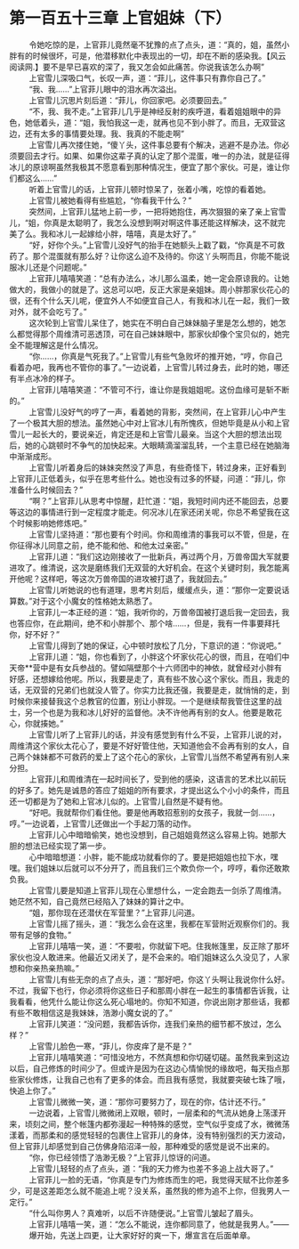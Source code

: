 <h1>第一百五十三章 上官姐妹（下）</h1>
<div id="content">&nbsp&nbsp&nbsp&nbsp&nbsp&nbsp&nbsp&nbsp
 令她吃惊的是，上官菲儿竟然毫不犹豫的点了点头，道：“真的，姐，虽然小胖有的时候很坏，可是，他潜移默化中表现出的一切，却在不断的感染我。【风云阅读网.】要不是早已喜欢的深了，我又怎会如此痛苦。你说我该怎么办啊”
 <br/>&nbsp&nbsp&nbsp&nbsp&nbsp&nbsp&nbsp&nbsp
 上官雪儿深吸口气，长叹一声，道：“菲儿，这件事只有靠你自己了。”
 <br/>&nbsp&nbsp&nbsp&nbsp&nbsp&nbsp&nbsp&nbsp
 “我、我……”上官菲儿眼中的泪水再次溢出。
 <br/>&nbsp&nbsp&nbsp&nbsp&nbsp&nbsp&nbsp&nbsp
 上官雪儿沉思片刻后道：“菲儿，你回家吧。必须要回去。”
 <br/>&nbsp&nbsp&nbsp&nbsp&nbsp&nbsp&nbsp&nbsp
 “不，我、我不走。”上官菲儿几乎是神经反射的疾呼道，看着姐姐眼中的异色，她低着头，道：“姐，我怕我这一走，就再也见不到小胖了。而且，无双营这边，还有太多的事情要处理。我、我真的不能走啊”
 <br/>&nbsp&nbsp&nbsp&nbsp&nbsp&nbsp&nbsp&nbsp
 上官雪儿再次搂住她，“傻丫头，这件事总要有个解决，逃避不是办法。你必须要回去才行。如果、如果你这辈子真的认定了那个混蛋，唯一的办法，就是征得冰儿的原谅啊虽然我极其不愿意看到那种情况生，便宜了那个家伙。可是，谁让你们都这么……”
 <br/>&nbsp&nbsp&nbsp&nbsp&nbsp&nbsp&nbsp&nbsp
 听着上官雪儿的话，上官菲儿顿时惊呆了，张着小嘴，吃惊的看着她。
 <br/>&nbsp&nbsp&nbsp&nbsp&nbsp&nbsp&nbsp&nbsp
 上官雪儿被她看得有些尴尬，“你看我干什么？”
 <br/>&nbsp&nbsp&nbsp&nbsp&nbsp&nbsp&nbsp&nbsp
 突然间，上官菲儿猛地上前一步，一把将她抱住，再次狠狠的亲了亲上官雪儿，“姐，你真是太聪明了，我怎么没想到啊对啊这件事还能这样解决，这不就完美了么。我和冰儿一起嫁给小胖，嘻嘻，真是太好了。”
 <br/>&nbsp&nbsp&nbsp&nbsp&nbsp&nbsp&nbsp&nbsp
 “好，好你个头。”上官雪儿没好气的抬手在她额头上戳了戳，“你真是不可救药了。那个混蛋就有那么好？让你这么迫不及待的。你这丫头啊而且，你能不能说服冰儿还是个问题呢。”
 <br/>&nbsp&nbsp&nbsp&nbsp&nbsp&nbsp&nbsp&nbsp
 上官菲儿嘻嘻笑道：“总有办法么，冰儿那么温柔，她一定会原谅我的。让她做大的，我做小的就是了。这总可以吧，反正大家是亲姐妹。周小胖那家伙花心的很，还有个什么天儿呢，便宜外人不如便宜自己人，有我和冰儿在一起，我们一致对外，就不会吃亏了。”
 <br/>&nbsp&nbsp&nbsp&nbsp&nbsp&nbsp&nbsp&nbsp
 这次轮到上官雪儿呆住了，她实在不明白自己妹妹脑子里是怎么想的，她怎么都觉得那个周维清可恶透顶，可在自己妹妹眼中，那家伙却像个宝贝似的，她完全不能理解这是什么情况。
 <br/>&nbsp&nbsp&nbsp&nbsp&nbsp&nbsp&nbsp&nbsp
 “你……，你真是气死我了。”上官雪儿有些气急败坏的推开她，“哼，你自己看着办吧，我再也不管你的事了。”一边说着，上官雪儿转过身去，此时的她，哪还有半点冰冷的样子。
 <br/>&nbsp&nbsp&nbsp&nbsp&nbsp&nbsp&nbsp&nbsp
 上官菲儿嘻嘻笑道：“不管可不行，谁让你是我姐姐呢。这份血缘可是斩不断的。”
 <br/>&nbsp&nbsp&nbsp&nbsp&nbsp&nbsp&nbsp&nbsp
 上官雪儿没好气的哼了一声，看着她的背影，突然间，在上官菲儿心中产生了一个极其大胆的想法。虽然她心中对上官冰儿有所愧疚，但她毕竟是从小和上官雪儿一起长大的，要说亲近，肯定还是和上官雪儿最亲。当这个大胆的想法出现后，她的心跳顿时不争气的加快起来。大眼睛滴溜溜乱转，一个主意已经在她脑海中渐渐成形。
 <br/>&nbsp&nbsp&nbsp&nbsp&nbsp&nbsp&nbsp&nbsp
 上官雪儿听着身后的妹妹突然没了声息，有些奇怪下，转过身来，正好看到上官菲儿正低着头，似乎在思考些什么。她也没有过多的怀疑，问道：“菲儿，你准备什么时候回去？”
 <br/>&nbsp&nbsp&nbsp&nbsp&nbsp&nbsp&nbsp&nbsp
 “啊？”上官菲儿从思考中惊醒，赶忙道：“姐，我短时间内还不能回去，总要等这边的事情进行到一定程度才能走。何况冰儿在家还闭关呢，你总不希望我在这个时候影响她修炼吧。”
 <br/>&nbsp&nbsp&nbsp&nbsp&nbsp&nbsp&nbsp&nbsp
 上官雪儿坚持道：“那也要有个时间。你和周维清的事我可以不管，但是，在你征得冰儿同意之前，绝不能和他、和他太过亲密。”
 <br/>&nbsp&nbsp&nbsp&nbsp&nbsp&nbsp&nbsp&nbsp
 上官菲儿道：“我们这边刚接收了一批新兵，再过两个月，万兽帝国大军就要进攻了。维清说，这次是磨练我们无双营的大好机会。在这个关键时刻，我怎能离开他呢？这样吧，等这次万兽帝国的进攻被打退了，我就回去。”
 <br/>&nbsp&nbsp&nbsp&nbsp&nbsp&nbsp&nbsp&nbsp
 上官雪儿听她说的也有道理，思考片刻后，缓缓点头，道：“那你一定要说话算数。”对于这个小魔女的性格她太熟悉了。
 <br/>&nbsp&nbsp&nbsp&nbsp&nbsp&nbsp&nbsp&nbsp
 上官菲儿一本正经的道：“姐，我听你的，万兽帝国被打退后我一定回去，我也答应你，在此期间，绝不和小胖那个、那个啥……，但是，我有一件事要拜托你，好不好？”
 <br/>&nbsp&nbsp&nbsp&nbsp&nbsp&nbsp&nbsp&nbsp
 上官雪儿得到了她的保证，心中顿时放松了几分，下意识的道：“你说吧。”
 <br/>&nbsp&nbsp&nbsp&nbsp&nbsp&nbsp&nbsp&nbsp
 上官菲儿道：“姐，你也看到了，小胖这个坏家伙花心的很，而且，在咱们中天帝**营中是有女兵参战的。譬如隔壁那个十六师团中的神依，就曾经对小胖有好感，还想嫁给他呢。所以，我要是走了，真有些不放心这个家伙。而且，我走的话，无双营的兄弟们也就没人管了。你实力比我还强，我要是走，就悄悄的走，到时候你来接替我这个总教官的位置，别让小胖现。一个是继续帮我管住这里的战士，另一个也是为我和冰儿好好的监督他。决不许他再有别的女人。他要是敢花心，你就揍她。”
 <br/>&nbsp&nbsp&nbsp&nbsp&nbsp&nbsp&nbsp&nbsp
 上官雪儿听了上官菲儿的话，并没有感觉到有什么不妥，上官菲儿说的对，周维清这个家伙太花心了，要是不好好管住他，天知道他会不会再有别的女人，自己两个妹妹都不可救药的爱上了这个花心的家伙，上官雪儿当然不希望再有别人来分担。
 <br/>&nbsp&nbsp&nbsp&nbsp&nbsp&nbsp&nbsp&nbsp
 上官菲儿和周维清在一起时间长了，受到他的感染，这语言的艺术比以前玩的好多了。她先是诚恳的答应了姐姐的所有要求，才提出这么个小小的条件，而且还一切都是为了她和上官冰儿似的。上官雪儿自然是不疑有他。
 <br/>&nbsp&nbsp&nbsp&nbsp&nbsp&nbsp&nbsp&nbsp
 “好吧。我就帮你们看住他。要是他再敢招惹别的女孩子，我就一剑……，哼。”一边说着，上官雪儿还做出一个手起刀落的动作。
 <br/>&nbsp&nbsp&nbsp&nbsp&nbsp&nbsp&nbsp&nbsp
 上官菲儿心中暗暗偷笑，她也没想到，自己姐姐竟然这么容易上钩。她那大胆的想法已经实现了第一步。
 <br/>&nbsp&nbsp&nbsp&nbsp&nbsp&nbsp&nbsp&nbsp
 心中暗暗想道：小胖，能不能成功就看你的了。要是把姐姐也拉下水，嘿嘿。我们姐妹以后就可以不分开了，而且我们三个欺负你一个，哼哼，看你还敢欺负我。
 <br/>&nbsp&nbsp&nbsp&nbsp&nbsp&nbsp&nbsp&nbsp
 上官雪儿要是知道上官菲儿现在心里想什么，一定会跑去一剑杀了周维清。她茫然不知，自己竟然已经陷入了妹妹的算计之中。
 <br/>&nbsp&nbsp&nbsp&nbsp&nbsp&nbsp&nbsp&nbsp
 “姐，那你现在还潜伏在军营里？”上官菲儿问道。
 <br/>&nbsp&nbsp&nbsp&nbsp&nbsp&nbsp&nbsp&nbsp
 上官雪儿摇了摇头，道：“我怎么会在这里，我都在军营附近观察你们的。我带有足够的食物。”
 <br/>&nbsp&nbsp&nbsp&nbsp&nbsp&nbsp&nbsp&nbsp
 上官菲儿嘻嘻一笑，道：“不要啦，你就留下吧。住我帐篷里，反正除了那坏家伙也没人敢进来。他最近又闭关了，是不会来的。咱们姐妹这么久没见了，人家想和你亲热亲热嘛。”
 <br/>&nbsp&nbsp&nbsp&nbsp&nbsp&nbsp&nbsp&nbsp
 上官雪儿有些无奈的点了点头，道：“那好吧，你这丫头啊让我说你什么好。不过，我留下也行，你必须将你这些日子和那周小胖在一起生的事情都告诉我，让我看看，他凭什么能让你这么死心塌地的。你知不知道，你说出刚才那些话，我都有些不敢相信这是我妹妹，浩渺小魔女说的了。”
 <br/>&nbsp&nbsp&nbsp&nbsp&nbsp&nbsp&nbsp&nbsp
 上官菲儿笑道：“没问题，我都告诉你，连我们亲热的细节都不放过，怎么样？”
 <br/>&nbsp&nbsp&nbsp&nbsp&nbsp&nbsp&nbsp&nbsp
 上官雪儿脸色一寒，“菲儿，你皮痒了是不是？”
 <br/>&nbsp&nbsp&nbsp&nbsp&nbsp&nbsp&nbsp&nbsp
 上官菲儿嘻嘻笑道：“可惜没地方，不然真想和你切磋切磋。虽然我来到这边以后，自己修炼的时间少了。但或许是因为在这边心情愉悦的缘故吧，每天指点那些家伙修炼，让我自己也有了更多的体会。而且我有感觉，我就要突破七珠了哦，快追上你了。”
 <br/>&nbsp&nbsp&nbsp&nbsp&nbsp&nbsp&nbsp&nbsp
 上官雪儿微微一笑，道：“那你可要努力了，现在的你，估计还不行。”
 <br/>&nbsp&nbsp&nbsp&nbsp&nbsp&nbsp&nbsp&nbsp
 一边说着，上官雪儿微微闭上双眼，顿时，一层柔和的气流从她身上荡漾开来，顷刻之间，整个帐篷内都弥漫起一种特殊的感觉，空气似乎变成了水，微微荡漾着，而那柔和的感觉轻轻的包裹住上官菲儿的身体，没有特别强烈的天力波动，但上官菲儿却感觉到自己仿佛身陷沼泽一般，那种难受的感觉是说不出来的。
 <br/>&nbsp&nbsp&nbsp&nbsp&nbsp&nbsp&nbsp&nbsp
 “你，你已经领悟了浩渺无极？”上官菲儿惊讶的问道。
 <br/>&nbsp&nbsp&nbsp&nbsp&nbsp&nbsp&nbsp&nbsp
 上官雪儿轻轻的点了点头，道：“我的天力修为也差不多追上战大哥了。”
 <br/>&nbsp&nbsp&nbsp&nbsp&nbsp&nbsp&nbsp&nbsp
 上官菲儿一脸的无语，“你真是专门为修炼而生的吧，我觉得天赋不比你差多少，可是这差距怎么就不能追上呢？没关系，虽然我的修为追不上你，但我男人一定行。”
 <br/>&nbsp&nbsp&nbsp&nbsp&nbsp&nbsp&nbsp&nbsp
 “什么叫你男人？真难听，以后不许随便说。”上官雪儿皱起了眉头。
 <br/>&nbsp&nbsp&nbsp&nbsp&nbsp&nbsp&nbsp&nbsp
 上官菲儿嘻嘻一笑，道：“怎么不能说，连你都同意了，他就是我男人。”——
 <br/>&nbsp&nbsp&nbsp&nbsp&nbsp&nbsp&nbsp&nbsp
 爆开始，先送上四更，让大家好好的爽一下，爆宣言在后面单章。
 <br/>&nbsp&nbsp&nbsp&nbsp&nbsp&nbsp&nbsp&nbsp
 <br/>&nbsp&nbsp&nbsp&nbsp&nbsp&nbsp&nbsp&nbsp
</div>
